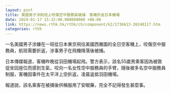 ```yaml
---
layout: post
title: 美國男子涉航班上咬傷空中服務員被捕　客機折返日本機場
date: 2024-01-17 15:32:00.000000000 +08:00
link: https://news.rthk.hk/rthk/ch/component/k2/1736613-20240117.htm
categories: rthk
---
```


一名美國男子涉嫌在一班從日本東京飛往美國西雅圖的全日空客機上，咬傷空中服務員，航班需要折返，涉事男子在飛機降落後被捕。

日本傳媒報道，客機昨晚從羽田機場起飛。警方表示，該名55歲男乘客因為被敦促坐回座位而感到生氣，咬向一名女性空中服務員的手臂，隨後被多名空中服務員制服，客機因事件在太平洋上空折返，凌晨返抵羽田機場。

報道說，該名乘客在被捕後供稱服用了安眠藥，完全不記得發生甚麼事。

